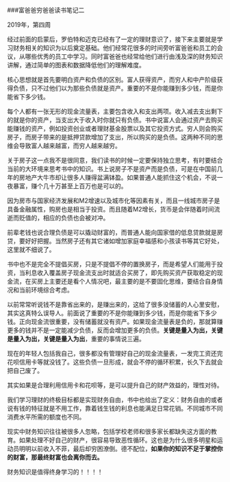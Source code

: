 ###富爸爸穷爸爸读书笔记二

2019年，第四周

经过前面的启蒙后，罗伯特和迈克已经有了一定的理财意识了，接下来主要就是学习财务相关的知识为以后奠定基础。他们经常花很多的时间旁听富爸爸和员工的会议，从哪些优秀的员工中学习。同时富爸爸也经常给他们进行由浅及深的财务知识讲解，通过简单的图表和数据降低他们的理解难度。

核心思想就是首先要明白资产和负债的区别。富人获得资产，而穷人和中产阶级获得负债，只不过他们以为那些负债就是资产。重要的不是你能赚到多少钱，而是你能省下多少钱。

每个人都有一张无形的现金流量表，主要包含收入和支出两项。收入减去支出剩下的就是你的资产，当支出大于收入时你就只有负债。书中说富人会通过资产去购买能赚钱的资产，例如投资创业或者理财基金股票以及其它投资方式。穷人则会购买房子，而房子带来的是抵押贷款增加了支出，所以购买的是负债。这两种不同的思维会导致富人越来越富，而穷人越来越穷。

关于房子这一点我不是很同意，我们读书的时候一定要保持独立思考，有时要结合当前的大环境来思考书中的知识。书上说房子不是资产而是负债，可是在中国前几年的房地产大牛市却让很多人赚得盆满钵盈。如果普通人能抓住这个机会，不说一夜暴富，赚个几十万甚至上百万也是可以的。

因为房市与国家经济发展和M2增速以及城市化等因素有关，而且一线城市房子是具备金融属性，购房也是相当于投资。而且随着M2增长，货币是会伴随着时间流逝而贬值的，相应的负债也会被对冲。

前辈老钱也说合理负债是可以撬动财富的，而普通人能向国家借的低息贷款就是房贷，要好好把握。当然房子还有其它诸如增加家庭幸福感和小孩读书等其它好处，这里就不细说了。

书中也不是完全不提倡买房，只是不提倡不停的置换房子，而是希望人们能用于投资，当利息收入覆盖房子现金流支出时就适合买房了，即先购买资产获取稳定的现金流，在买房上主要还是看个人情况吧，最主要的是不要固化思维，要结合自身情况和当前环境综合考虑。

以前常常听说钱不是靠省出来的，是赚出来的，这给了很多没储蓄的人心里安慰，其实这真特么误导人。前面说了重要的不是你能赚到多少钱，而是你能省下多少钱。正向现金流很重要，没有储蓄就没有资产。如果现金流量表是负的，那就算赚更多的钱并不是一定能减少负债，反而会增加更多的负债。**关键是量入为出，关键是量入为出，关键是量入为出**，重要的事情说三遍。

现在的年轻人包括我自己，很多都没有管理好自己的现金流量表，一发完工资还完花呗信用卡等就没钱了。这些负债一旦形成，就会不停的循环积累，长久下去就会把自己废了。

其实如果是合理利用信用卡和花呗等，是可以提升自己的财产效益的，理性对待。

我们学习理财的终极目标都是实现财务自由，书中也给出了定义：财务自由的或者说有钱的特征就是不用工作，靠着钱生钱的利息也能满足日常花销。不同城市不同消费水平所需的额度也不同。

现实中财务知识往往被很多人忽略，包括学校老师和很多家长都缺失这方面的教育。如果处理不好自己的财产，很容易导致恶性循环。这也是为什么很多明星和运动员明明以前收入不菲，最后却穷困潦倒。德不配位，**如果你的知识不足于掌控你的财富，那最终财富也会离你而去。**

财务知识是值得终身学习的！！！！